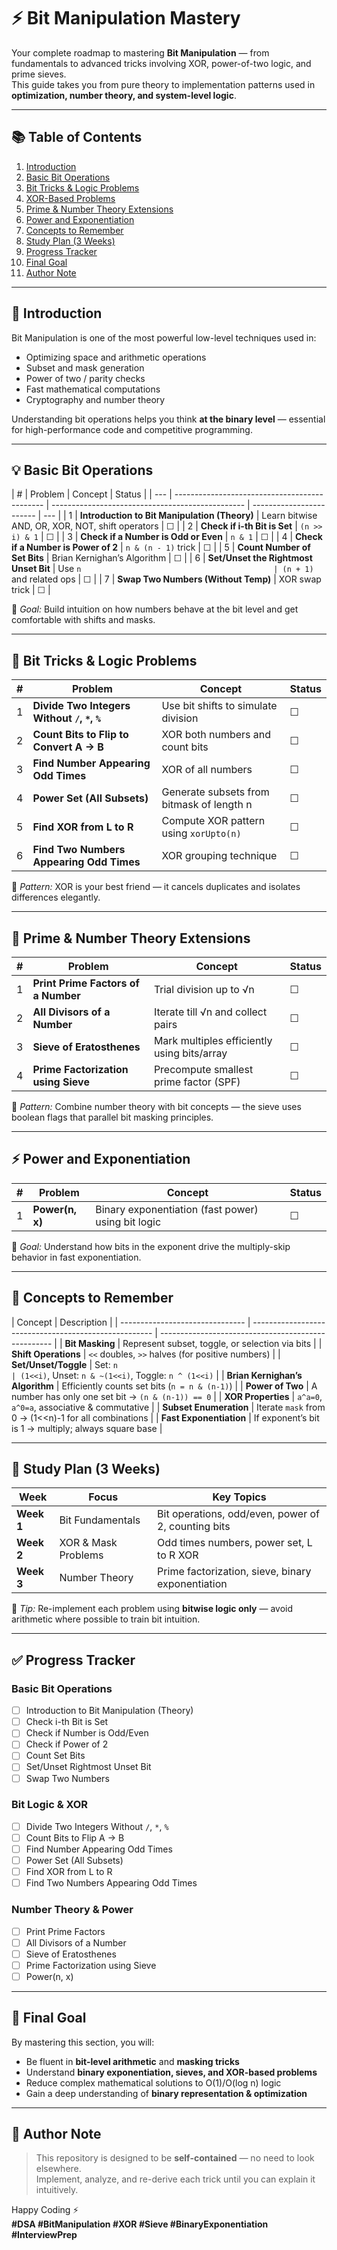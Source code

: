 # ⚡ Bit Manipulation Mastery

Your complete roadmap to mastering **Bit Manipulation** — from fundamentals to advanced tricks involving XOR, power-of-two logic, and prime sieves.  
This guide takes you from pure theory to implementation patterns used in **optimization, number theory, and system-level logic**.

---

## 📚 Table of Contents

1. [Introduction](#-introduction)
2. [Basic Bit Operations](#-basic-bit-operations)
3. [Bit Tricks & Logic Problems](#-bit-tricks--logic-problems)
4. [XOR-Based Problems](#-xor-based-problems)
5. [Prime & Number Theory Extensions](#-prime--number-theory-extensions)
6. [Power and Exponentiation](#-power-and-exponentiation)
7. [Concepts to Remember](#-concepts-to-remember)
8. [Study Plan (3 Weeks)](#-study-plan-3-weeks)
9. [Progress Tracker](#-progress-tracker)
10. [Final Goal](#-final-goal)
11. [Author Note](#-author-note)

---

## 🧠 Introduction

Bit Manipulation is one of the most powerful low-level techniques used in:

- Optimizing space and arithmetic operations
- Subset and mask generation
- Power of two / parity checks
- Fast mathematical computations
- Cryptography and number theory

Understanding bit operations helps you think **at the binary level** — essential for high-performance code and competitive programming.

---

## 💡 Basic Bit Operations

| #   | Problem                                       | Concept                                          | Status                   |
| --- | --------------------------------------------- | ------------------------------------------------ | ------------------------ | --- |
| 1   | **Introduction to Bit Manipulation (Theory)** | Learn bitwise AND, OR, XOR, NOT, shift operators | ☐                        |
| 2   | **Check if i-th Bit is Set**                  | `(n >> i) & 1`                                   | ☐                        |
| 3   | **Check if a Number is Odd or Even**          | `n & 1`                                          | ☐                        |
| 4   | **Check if a Number is Power of 2**           | `n & (n - 1)` trick                              | ☐                        |
| 5   | **Count Number of Set Bits**                  | Brian Kernighan’s Algorithm                      | ☐                        |
| 6   | **Set/Unset the Rightmost Unset Bit**         | Use `n                                           | (n + 1)` and related ops | ☐   |
| 7   | **Swap Two Numbers (Without Temp)**           | XOR swap trick                                   | ☐                        |

🧩 _Goal:_ Build intuition on how numbers behave at the bit level and get comfortable with shifts and masks.

---

## 🧮 Bit Tricks & Logic Problems

| #   | Problem                                       | Concept                                   | Status |
| --- | --------------------------------------------- | ----------------------------------------- | ------ |
| 1   | **Divide Two Integers Without `/`, `*`, `%`** | Use bit shifts to simulate division       | ☐      |
| 2   | **Count Bits to Flip to Convert A → B**       | XOR both numbers and count bits           | ☐      |
| 3   | **Find Number Appearing Odd Times**           | XOR of all numbers                        | ☐      |
| 4   | **Power Set (All Subsets)**                   | Generate subsets from bitmask of length n | ☐      |
| 5   | **Find XOR from L to R**                      | Compute XOR pattern using `xorUpto(n)`    | ☐      |
| 6   | **Find Two Numbers Appearing Odd Times**      | XOR grouping technique                    | ☐      |

🧠 _Pattern:_ XOR is your best friend — it cancels duplicates and isolates differences elegantly.

---

## 🔱 Prime & Number Theory Extensions

| #   | Problem                             | Concept                                     | Status |
| --- | ----------------------------------- | ------------------------------------------- | ------ |
| 1   | **Print Prime Factors of a Number** | Trial division up to √n                     | ☐      |
| 2   | **All Divisors of a Number**        | Iterate till √n and collect pairs           | ☐      |
| 3   | **Sieve of Eratosthenes**           | Mark multiples efficiently using bits/array | ☐      |
| 4   | **Prime Factorization using Sieve** | Precompute smallest prime factor (SPF)      | ☐      |

🧠 _Pattern:_ Combine number theory with bit concepts — the sieve uses boolean flags that parallel bit masking principles.

---

## ⚡ Power and Exponentiation

| #   | Problem         | Concept                                            | Status |
| --- | --------------- | -------------------------------------------------- | ------ |
| 1   | **Power(n, x)** | Binary exponentiation (fast power) using bit logic | ☐      |

🧩 _Goal:_ Understand how bits in the exponent drive the multiply-skip behavior in fast exponentiation.

---

## 🧠 Concepts to Remember

| Concept                         | Description                                           |
| ------------------------------- | ----------------------------------------------------- | --------------------------------------------------- |
| **Bit Masking**                 | Represent subset, toggle, or selection via bits       |
| **Shift Operations**            | `<<` doubles, `>>` halves (for positive numbers)      |
| **Set/Unset/Toggle**            | Set: `n                                               | (1<<i)`, Unset: `n & ~(1<<i)`, Toggle: `n ^ (1<<i)` |
| **Brian Kernighan’s Algorithm** | Efficiently counts set bits (`n = n & (n-1)`)         |
| **Power of Two**                | A number has only one set bit → `(n & (n-1)) == 0`    |
| **XOR Properties**              | `a^a=0`, `a^0=a`, associative & commutative           |
| **Subset Enumeration**          | Iterate `mask` from 0 → (1<<n)-1 for all combinations |
| **Fast Exponentiation**         | If exponent’s bit is 1 → multiply; always square base |

---

## 📆 Study Plan (3 Weeks)

| Week       | Focus               | Key Topics                                          |
| ---------- | ------------------- | --------------------------------------------------- |
| **Week 1** | Bit Fundamentals    | Bit operations, odd/even, power of 2, counting bits |
| **Week 2** | XOR & Mask Problems | Odd times numbers, power set, L to R XOR            |
| **Week 3** | Number Theory       | Prime factorization, sieve, binary exponentiation   |

🧩 _Tip:_ Re-implement each problem using **bitwise logic only** — avoid arithmetic where possible to train bit intuition.

---

## ✅ Progress Tracker

### Basic Bit Operations

- [ ] Introduction to Bit Manipulation (Theory)
- [ ] Check i-th Bit is Set
- [ ] Check if Number is Odd/Even
- [ ] Check if Power of 2
- [ ] Count Set Bits
- [ ] Set/Unset Rightmost Unset Bit
- [ ] Swap Two Numbers

### Bit Logic & XOR

- [ ] Divide Two Integers Without `/`, `*`, `%`
- [ ] Count Bits to Flip A → B
- [ ] Find Number Appearing Odd Times
- [ ] Power Set (All Subsets)
- [ ] Find XOR from L to R
- [ ] Find Two Numbers Appearing Odd Times

### Number Theory & Power

- [ ] Print Prime Factors
- [ ] All Divisors of a Number
- [ ] Sieve of Eratosthenes
- [ ] Prime Factorization using Sieve
- [ ] Power(n, x)

---

## 🎯 Final Goal

By mastering this section, you will:

- Be fluent in **bit-level arithmetic** and **masking tricks**
- Understand **binary exponentiation, sieves, and XOR-based problems**
- Reduce complex mathematical solutions to O(1)/O(log n) logic
- Gain a deep understanding of **binary representation & optimization**

---

## 💬 Author Note

> This repository is designed to be **self-contained** — no need to look elsewhere.  
> Implement, analyze, and re-derive each trick until you can explain it intuitively.

Happy Coding ⚡  
**#DSA #BitManipulation #XOR #Sieve #BinaryExponentiation #InterviewPrep**
